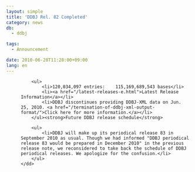 ```yaml
---
layout: simple
title: 'DDBJ Rel. 82 Completed'
category: news
db:
  - ddbj

tags:
  - Announcement

date: 2010-06-28T11:28:00+09:00
lang: en
---
```


<dl>
    <dd>

        <ul>
            <li>120,034,097 entries:    115,169,689,543 bases</li>
            <li><a href="/latest-releases-e.html">Latest Release Information</a></li>
            <li>DDBJ discontinues providing DDBJ-XML data on Jun. 25, 2010. <a href="/termination-of-ddbj-xml-output-format/">Click here for more information.</a></li>
        </ul><strong>Future DDBJ release schedule</strong>

        <ul>
            <li>DDBJ will make up its periodical release 83 in September 2010 as usual. Though we had informed "DDBJ periodical release 83 would be prepared in December 2010" in the previous release note, we reconsidered to take back the schedule of DDBJ periodical releases. We apologize for the confusion.</li>
        </ul>
    </dd>
</dl>
